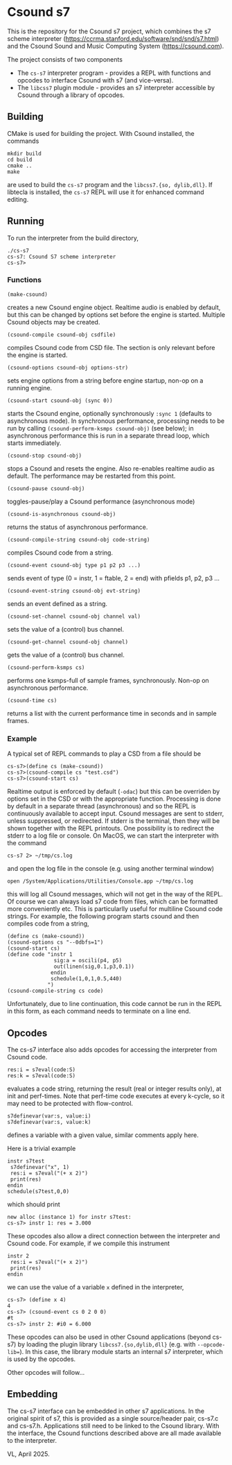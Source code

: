 # Csound s7 

This is the repository for the Csound s7 project, which combines the s7 scheme
interpreter (https://ccrma.stanford.edu/software/snd/snd/s7.html) and the
Csound Sound and Music Computing System (https://csound.com). 

The project consists of two components

- The `cs-s7` interpreter program - provides a REPL with functions and
  opcodes to interface Csound with s7 (and vice-versa).
- The `libcss7` plugin module - provides an s7 interpreter accessible
  by Csound through a library of opcodes.

## Building

CMake is used for building the project. With Csound installed,
the commands

```
mkdir build
cd build
cmake ..
make
```

are used to build the `cs-s7` program and the `libcss7.{so,
dylib,dll}`. 
If libtecla is installed, the `cs-s7` REPL will use it for enhanced command editing.

## Running

To run the interpreter from the build directory,

```
./cs-s7
cs-s7: Csound S7 scheme interpreter
cs-s7>
```

### Functions

```
(make-csound)
```

creates a new Csound engine object. Realtime audio is enabled by
default, but this can be changed by options set before the engine is
started. Multiple Csound objects may be created.

```
(csound-compile csound-obj csdfile)
```

compiles Csound code from CSD file. The <CsOptions> section is only 
relevant before the engine is started.

```
(csound-options csound-obj options-str)
```

sets engine options from a string before engine startup, non-op on a
running engine.

```
(csound-start csound-obj (sync 0))
```

starts the Csound engine, optionally synchronously `:sync 1` 
(defaults to asynchronous mode). In synchronous performance,
processing needs to be run by calling `(csound-perform-ksmps
csound-obj)` (see below); in asynchronous performance this
is run in a separate thread loop, which starts immediately.

```
(csound-stop csound-obj)
```

stops a Csound and resets the engine. Also re-enables realtime audio
as default. The performance may be restarted from this point.

```
(csound-pause csound-obj)
```

toggles-pause/play a Csound performance (asynchronous mode)

```
(csound-is-asynchronous csound-obj)
```

returns the status of asynchronous performance.

```
(csound-compile-string csound-obj code-string)
```

compiles Csound code from a string.

```
(csound-event csound-obj type p1 p2 p3 ...)
```

sends event of type (0  = instr, 1 = ftable, 2 = end) with pfields p1,
p2, p3 ...

```
(csound-event-string csound-obj evt-string)
```

sends an event defined as a string.


```
(csound-set-channel csound-obj channel val)
```

sets the value of a (control) bus channel.

```
(csound-get-channel csound-obj channel)
```

gets the value of a (control) bus channel.

```
(csound-perform-ksmps cs)
```

performs one ksmps-full of sample frames, synchronously. Non-op on
asynchronous performance.

```
(csound-time cs)
```

returns a list with the current performance time in seconds and in
sample frames.

### Example

A typical set of REPL commands to play a CSD from a file should be

```
cs-s7>(define cs (make-csound))
cs-s7>(csound-compile cs "test.csd")
cs-s7>(csound-start cs)
```

Realtime output is enforced by default (`-odac`) but this can be
overriden by options set in the CSD or with the appropriate function.
Processing is done by default in a separate thread (asynchronous) and so the REPL is
continuously available to accept input. Csound messages are
sent to stderr, unless suppressed, or redirected. If stderr is the terminal, then
they will be shown together with the REPL printouts. One possibility
is to redirect the stderr to a log file or console. On MacOS, we can
start the interpreter with the command

```
cs-s7 2> ~/tmp/cs.log
```

and open the log file in the console (e.g. using another terminal window)

```
open /System/Applications/Utilities/Console.app ~/tmp/cs.log
```

this will log all Csound messages, which will not get in the way of
the REPL. Of course we can always load s7 code from files, which
can be formatted more conveniently etc. This is particularlly useful
for multiline Csound code strings. For example, the following
program starts csound and then compiles code from a string,

```
(define cs (make-csound))
(csound-options cs "--0dbfs=1")
(csound-start cs)
(define code "instr 1
               sig:a = oscili(p4, p5)
               out(linen(sig,0.1,p3,0.1))
              endin
              schedule(1,0,1,0.5,440)
             ")
(csound-compile-string cs code)
```

Unfortunately, due to line continuation, this code cannot be run in the REPL in this
form, as each command needs to terminate on a line end.

## Opcodes

The cs-s7 interface also adds opcodes for accessing the interpreter
from Csound code.

```
res:i = s7eval(code:S)
res:k = s7eval(code:S)
```

evaluates a code string, returning the result (real or integer results
only), at init and perf-times. Note that perf-time code executes at
every k-cycle, so it may need to be protected with flow-control.

```
s7definevar(var:s, value:i)
s7definevar(var:s, value:k)
```

defines a variable with a given value, similar comments apply here.

Here is a trivial example

```
instr s7test
 s7definevar("x", 1)
 res:i = s7eval("(+ x 2)")
 print(res)
endin
schedule(s7test,0,0)
```

which should print

```
new alloc (instance 1) for instr s7test:
cs-s7> instr 1:	res = 3.000
```

These opcodes also allow a direct connection between the interpreter
and Csound code. For example, if we compile this instrument

```
instr 2
 res:i = s7eval("(+ x 2)")
 print(res)
endin
```

we can use the value of a variable `x` defined in the interpreter,

```
cs-s7> (define x 4)
4
cs-s7> (csound-event cs 0 2 0 0)
#t
cs-s7> instr 2:	#i0 = 6.000
```

These opcodes can also be used in other Csound applications (beyond
cs-s7) by loading the plugin library `libcss7.{so,dylib,dll}`
(e.g. with `--opcode-lib=`). In this case, the library module starts
an internal s7 interpreter, which is used by the opcodes.

Other opcodes will follow...

## Embedding

The cs-s7 interface can be embedded in other s7 applications. In the
original spirit of s7, this is provided as a single source/header
pair, cs-s7.c and cs-s7.h. Applications still need to be linked to the
Csound library. With the interface, the Csound functions described
above are all made available to the interpreter.

VL, April 2025.
